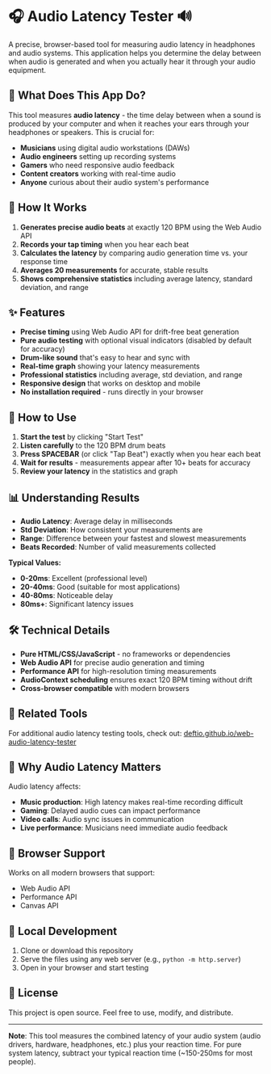 # 🎧 Audio Latency Tester 🔊

A precise, browser-based tool for measuring audio latency in headphones and audio systems. This application helps you determine the delay between when audio is generated and when you actually hear it through your audio equipment.

## 🎯 What Does This App Do?

This tool measures **audio latency** - the time delay between when a sound is produced by your computer and when it reaches your ears through your headphones or speakers. This is crucial for:

- **Musicians** using digital audio workstations (DAWs)
- **Audio engineers** setting up recording systems  
- **Gamers** who need responsive audio feedback
- **Content creators** working with real-time audio
- **Anyone** curious about their audio system's performance

## 🔬 How It Works

1. **Generates precise audio beats** at exactly 120 BPM using the Web Audio API
2. **Records your tap timing** when you hear each beat
3. **Calculates the latency** by comparing audio generation time vs. your response time
4. **Averages 20 measurements** for accurate, stable results
5. **Shows comprehensive statistics** including average latency, standard deviation, and range

## ✨ Features

- **Precise timing** using Web Audio API for drift-free beat generation
- **Pure audio testing** with optional visual indicators (disabled by default for accuracy)
- **Drum-like sound** that's easy to hear and sync with
- **Real-time graph** showing your latency measurements
- **Professional statistics** including average, std deviation, and range
- **Responsive design** that works on desktop and mobile
- **No installation required** - runs directly in your browser

## 🚀 How to Use

1. **Start the test** by clicking "Start Test"
2. **Listen carefully** to the 120 BPM drum beats
3. **Press SPACEBAR** (or click "Tap Beat") exactly when you hear each beat
4. **Wait for results** - measurements appear after 10+ beats for accuracy
5. **Review your latency** in the statistics and graph

## 📊 Understanding Results

- **Audio Latency**: Average delay in milliseconds
- **Std Deviation**: How consistent your measurements are  
- **Range**: Difference between your fastest and slowest measurements
- **Beats Recorded**: Number of valid measurements collected

**Typical Values:**
- **0-20ms**: Excellent (professional level)
- **20-40ms**: Good (suitable for most applications)
- **40-80ms**: Noticeable delay
- **80ms+**: Significant latency issues

## 🛠️ Technical Details

- **Pure HTML/CSS/JavaScript** - no frameworks or dependencies
- **Web Audio API** for precise audio generation and timing
- **Performance API** for high-resolution timing measurements
- **AudioContext scheduling** ensures exact 120 BPM timing without drift
- **Cross-browser compatible** with modern browsers

## 🔗 Related Tools

For additional audio latency testing tools, check out: [deftio.github.io/web-audio-latency-tester](https://deftio.github.io/web-audio-latency-tester)

## 🎵 Why Audio Latency Matters

Audio latency affects:
- **Music production**: High latency makes real-time recording difficult
- **Gaming**: Delayed audio cues can impact performance
- **Video calls**: Audio sync issues in communication
- **Live performance**: Musicians need immediate audio feedback

## 📱 Browser Support

Works on all modern browsers that support:
- Web Audio API
- Performance API  
- Canvas API

## 🔧 Local Development

1. Clone or download this repository
2. Serve the files using any web server (e.g., `python -m http.server`)
3. Open in your browser and start testing

## 📄 License

This project is open source. Feel free to use, modify, and distribute.

---

**Note**: This tool measures the combined latency of your audio system (audio drivers, hardware, headphones, etc.) plus your reaction time. For pure system latency, subtract your typical reaction time (~150-250ms for most people).